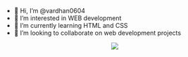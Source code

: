 - 👋 Hi, I’m @vardhan0604
- 👀 I’m interested in WEB development
- 🌱 I’m currently learning HTML and CSS
- 💞️ I’m looking to collaborate on web development projects
<!-- - 📫 contact me --  https://twitter.com/Vardhan0604 -->
<p align="center">

  <a href="http://twitter.com/vardhan0604">
    <img src="https://img.shields.io/twitter/follow/vardhan0604?style=social" />
  </a>

</p>

<!---
vardhan0604/vardhan0604 is a ✨ special ✨ repository because its `README.md` (this file) appears on your GitHub profile.
You can click the Preview link to take a look at your changes.
--->
